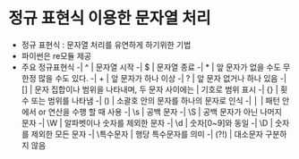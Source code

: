 # 정규 표현식 이용한 문자열 처리
- 정규 표현식 : 문자열 처리를 유연하게 하기위한 기법
- 파이썬은 re모듈 제공
- 주요 정규표현식 
	-| ^ | 문자열 시작
	-| $ | 문자열 종료
	-| * | 앞 문자가 없을 수도 무한정 많을 수도 있다.
	-| + | 앞 문자가 하나 이상
	-| ? | 앞 문자 없거나 하나 있음
	-| [] | 문자 집합이나 범위을 나타내며, 두 문자 사이에는 | 기호로 범위 표시
	-| {} | 횟수 또는 범위를 나타냄
	-| () | 소괄호 안의 문자를 하나의 문자로 인식
	-| │ | 패턴 안에서 or 연산을 수행 할 때 사용
	-| \s | 공백 문자
	-| \S | 공백 문자가 아닌 나머지 문자
	-| \W | 알파벳이나 숫자를 제외한 문자
	-| \d | 숫자[0~9]와 동일
	-| \D | 숫자를 제외한 모든 문자
	-| \특수문자 | 행당 특수문자를 의미
	-| (?!) | 대소문자 구분하지 않음